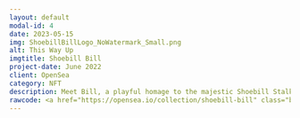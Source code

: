 ```yaml
---
layout: default
modal-id: 4
date: 2023-05-15
img: ShoebillBillLogo_NoWatermark_Small.png
alt: This Way Up
imgtitle: Shoebill Bill
project-date: June 2022
client: OpenSea
category: NFT
description: Meet Bill, a playful homage to the majestic Shoebill Stalk. This fun digital collection captures the grandeur and strangeness of the elusive bird.
rawcode: <a href="https://opensea.io/collection/shoebill-bill" class="btn btn-primary btn-lg" role="button">Buy on OpenSea</a>
---
```

